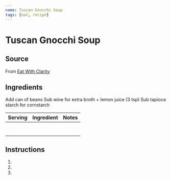 ```yaml
---
name: Tuscan Gnocchi Soup
tags: [eat, recipe]
---
```


# Tuscan Gnocchi Soup

## Source

From [Eat With Clarity](https://eatwithclarity.com/tuscan-vegan-gnocchi-soup/#wprm-recipe-container-39062)

## Ingredients

Add can of beans
Sub wine for extra broth + lemon juice (3 tsp)
Sub tapioca starch for cornstarch

| Serving | Ingredient | Notes |
|-|-|-|
|  |  |  |
|  |  |  |
|  |  |  |
|  |  |  |
|  |  |  |
|  |  |  |
|  |  |  |

## Instructions

1. 
1. 
1. 